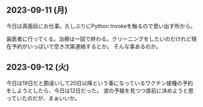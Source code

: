 ## 2023-09-11 (月)

今日は真面目にお仕事。久しぶりにPython Invokeを触るので思い出す所から。

歯医者に行ってくる。治療は一回で終わる。クリーニングをしたいのだけれど現在予約がいっぱいで空き次第連絡するとか。
そんな事あるのか。

## 2023-09-12 (火)

今日は19日だと勘違いして20日以降という事になっているワクチン接種の予約をしようとしたら、今日は12日だった。
波の予報を見つつ直前に決めようと思っていたのだが、まぁいいか。